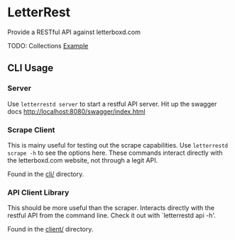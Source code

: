 # LetterRest

Provide a RESTful API against letterboxd.com

TODO: Collections [Example](https://letterboxd.com/films/in/halloween-collection/)

## CLI Usage

### Server

Use `letterrestd server` to start a restful API server. Hit up the swagger docs
[http://localhost:8080/swagger/index.html](http://localhost:8080/swagger/index.html)

### Scrape Client

This is mainy useful for testing out the scrape capabilities. Use `letterrestd
scrape -h` to see the options here. These commands interact directly with the
letterboxd.com website, not through a legit API.

Found in the [cli/](cli/) directory.

### API Client Library

This should be more useful than the scraper. Interacts directly with the restful
API from the command line. Check it out with `letterrestd api -h'.

Found in the [client/](client/) directory.

